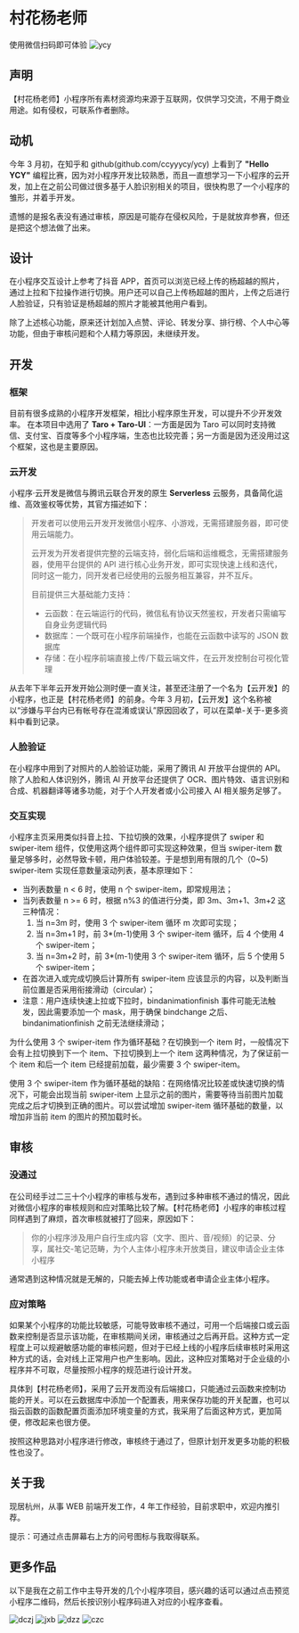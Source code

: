 # 村花杨老师

使用微信扫码即可体验
![ycy](https://github.com/hengzi/ycy-taro/blob/master/src/assert//ycy.jpeg)

## 声明

【村花杨老师】小程序所有素材资源均来源于互联网，仅供学习交流，不用于商业用途。如有侵权，可联系作者删除。

## 动机

今年 3 月初，在知乎和 github(github.com/ccyyycy/ycy) 上看到了 **"Hello YCY"** 编程比赛，因为对小程序开发比较熟悉，而且一直想学习一下小程序的云开发，加上在之前公司做过很多基于人脸识别相关的项目，很快构思了一个小程序的雏形，并着手开发。

遗憾的是报名表没有通过审核，原因是可能存在侵权风险，于是就放弃参赛，但还是把这个想法做了出来。

## 设计

在小程序交互设计上参考了抖音 APP，首页可以浏览已经上传的杨超越的照片，通过上拉和下拉操作进行切换。用户还可以自己上传杨超越的图片，上传之后进行人脸验证，只有验证是杨超越的照片才能被其他用户看到。

除了上述核心功能，原来还计划加入点赞、评论、转发分享、排行榜、个人中心等功能，但由于审核问题和个人精力等原因，未继续开发。

## 开发

### 框架

目前有很多成熟的小程序开发框架，相比小程序原生开发，可以提升不少开发效率。
在本项目中选用了 **Taro + Taro-UI**：一方面是因为 Taro 可以同时支持微信、支付宝、百度等多个小程序端，生态也比较完善；另一方面是因为还没用过这个框架，这也是主要原因。

### 云开发

小程序·云开发是微信与腾讯云联合开发的原生 **Serverless** 云服务，具备简化运维、高效鉴权等优势，其官方描述如下：

> 开发者可以使用云开发开发微信小程序、小游戏，无需搭建服务器，即可使用云端能力。
>
> 云开发为开发者提供完整的云端支持，弱化后端和运维概念，无需搭建服务器，使用平台提供的 API 进行核心业务开发，即可实现快速上线和迭代，同时这一能力，同开发者已经使用的云服务相互兼容，并不互斥。
>
> 目前提供三大基础能力支持：
>
> - 云函数：在云端运行的代码，微信私有协议天然鉴权，开发者只需编写自身业务逻辑代码
> - 数据库：一个既可在小程序前端操作，也能在云函数中读写的 JSON 数据库
> - 存储：在小程序前端直接上传/下载云端文件，在云开发控制台可视化管理

从去年下半年云开发开始公测时便一直关注，甚至还注册了一个名为【云开发】的小程序，也正是【村花杨老师】的前身。今年 3 月初，【云开发】这个名称被以“涉嫌与平台内已有帐号存在混淆或误认”原因回收了，可以在菜单-关于-更多资料中看到记录。

### 人脸验证

在小程序中用到了对照片的人脸验证功能，采用了腾讯 AI 开放平台提供的 API。除了人脸和人体识别外，腾讯 AI 开放平台还提供了 OCR、图片特效、语言识别和合成、机器翻译等诸多功能，对于个人开发者或小公司接入 AI 相关服务足够了。

### 交互实现

小程序主页采用类似抖音上拉、下拉切换的效果，小程序提供了 swiper 和 swiper-item 组件，仅使用这两个组件即可实现这种效果，但当 swiper-item 数量足够多时，必然导致卡顿，用户体验较差。于是想到用有限的几个（0~5) swiper-item 实现任意数量滚动列表，基本原理如下：

- 当列表数量 n < 6 时，使用 n 个 swiper-item，即常规用法；
- 当列表数量 n >= 6 时，根据 n%3 的值进行分类，即 3m、3m+1、3m+2 这三种情况：
  1. 当 n=3m 时，使用 3 个 swiper-item 循环 m 次即可实现；
  2. 当 n=3m+1 时，前 3\*(m-1)使用 3 个 swiper-item 循环，后 4 个使用 4 个 swiper-item；
  3. 当 n=3m+2 时，前 3\*(m-1)使用 3 个 swiper-item 循环，后 5 个使用 5 个 swiper-item；
- 在首次进入或完成切换后计算所有 swiper-item 应该显示的内容，以及判断当前位置是否采用衔接滑动（circular）；
- 注意：用户连续快速上拉或下拉时，bindanimationfinish 事件可能无法触发，因此需要添加一个 mask，用于确保 bindchange 之后、bindanimationfinish 之前无法继续滑动；

为什么使用 3 个 swiper-item 作为循环基础？在切换到一个 item 时，一般情况下会有上拉切换到下一个 item、下拉切换到上一个 item 这两种情况，为了保证前一个 item 和后一个 item 已经提前加载，最少需要 3 个 swiper-item。

使用 3 个 swiper-item 作为循环基础的缺陷：在网络情况比较差或快速切换的情况下，可能会出现当前 swiper-item 上显示之前的图片，需要等待当前图片加载完成之后才切换到正确的图片。可以尝试增加 swiper-item 循环基础的数量，以增加非当前 item 的图片的预加载时长。

## 审核

### 没通过

在公司经手过二三十个小程序的审核与发布，遇到过多种审核不通过的情况，因此对微信小程序的审核规则和应对策略比较了解。【村花杨老师】小程序的审核过程同样遇到了麻烦，首次审核就被打了回来，原因如下：

> 你的小程序涉及用户自行生成内容（文字、图片、音/视频）的记录、分享，属社交-笔记范畴，为个人主体小程序未开放类目，建议申请企业主体小程序

通常遇到这种情况就是无解的，只能去掉上传功能或者申请企业主体小程序。

### 应对策略

如果某个小程序的功能比较敏感，可能导致审核不通过，可用一个后端接口或云函数来控制是否显示该功能，在审核期间关闭，审核通过之后再开启。这种方式一定程度上可以规避敏感功能的审核问题，但对于已经上线的小程序后续审核时采用这种方式的话，会对线上正常用户也产生影响。因此，这种应对策略对于企业级的小程序并不可取，尽量按照小程序的规范进行设计开发。

具体到【村花杨老师】，采用了云开发而没有后端接口，只能通过云函数来控制功能的开关。可以在云数据库中添加一个配置表，用来保存功能的开关配置，也可以指云函数的函数配置页面添加环境变量的方式，我采用了后面这种方式，更加简便，修改起来也很方便。

按照这种思路对小程序进行修改，审核终于通过了，但原计划开发更多功能的积极性也没了。

## 关于我

现居杭州，从事 WEB 前端开发工作，4 年工作经验，目前求职中，欢迎内推引荐。

提示：可通过点击屏幕右上方的问号图标与我取得联系。

## 更多作品

以下是我在之前工作中主导开发的几个小程序项目，感兴趣的话可以通过点击预览小程序二维码，然后长按识别小程序码进入对应的小程序查看。

![dczj](https://github.com/hengzi/ycy-taro/blob/master/src/assert//dczj.jpeg)
![jxb](https://github.com/hengzi/ycy-taro/blob/master/src/assert//jxb.jpeg)
![dzz](https://github.com/hengzi/ycy-taro/blob/master/src/assert//dzz.jpeg)
![czc](https://github.com/hengzi/ycy-taro/blob/master/src/assert//czc.jpeg)
